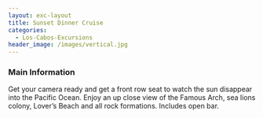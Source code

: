 ```yaml
---
layout: exc-layout
title: Sunset Dinner Cruise
categories:
  - Los-Cabos-Excursions
header_image: /images/vertical.jpg
---
```

### Main Information
Get your camera ready and get a front row seat to watch the sun disappear into the Pacific Ocean. Enjoy an up close view of the Famous Arch, sea lions colony, Lover’s Beach and all rock formations. Includes open bar.
